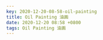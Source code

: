 ```yaml
---
key: 2020-12-20-08-58-oil-painting
title: Oil Painting 油画
date: 2020-12-20 08:58 +0800
tags: Oil Painting 油画
---
```




<!--more-->
